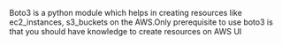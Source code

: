 Boto3 is a python module which helps in creating resources like ec2_instances, s3_buckets on the AWS.Only prerequisite to use boto3 is that you should have knowledge to create resources on AWS UI
